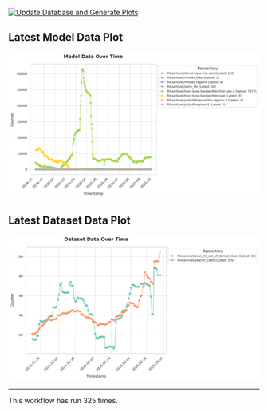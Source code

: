 [![Update Database and Generate Plots](https://github.com/Borg93/hf_stats/actions/workflows/scrape_plot.yaml/badge.svg)](https://github.com/Borg93/hf_stats/actions/workflows/scrape_plot.yaml)

## Latest Model Data Plot

[![Model Data Plot](plots/model_data_plot.png)](https://github.com/Borg93/hf_stats/blob/main/plots/model_data_plot.png)

## Latest Dataset Data Plot

[![Dataset Data Plot](plots/dataset_data_plot.png)](https://github.com/Borg93/hf_stats/blob/main/plots/dataset_data_plot.png)
___

This workflow has run 325 times.
